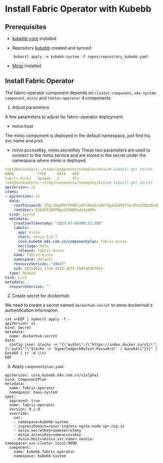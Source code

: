 # Install Fabric Operator with Kubebb

## Prerequisites

- [kubebb-core](https://github.com/kubebb/components/tree/main/charts/kubebb-core) installed

- Repository [kubebb](https://github.com/kubebb/components/blob/main/repos/repository_kubebb.yaml) created and synced

```shell
    kubectl apply -n kubebb-system -f repos/repository_kubebb.yaml
```

- [Minio](https://github.com/kubebb/components/tree/main/examples/minio) installed

## Install Fabric Operator

The fabric-operator component depends on `cluster-component`, `u4a-system component`, `minio` and `tekton-operator` 4 components.

1. Adjust parameters

A few parameters to adjust for fabric-operator deployment:

- minio.host

The minio component is deployed in the defautl namespace, just find his svc name and port.

- minio.accessKey, minio.secretKey
These two parameters are used to connect to the minio service and are stored in the secret under the namespace where minio is deployed.

```yaml
root@macbookpro:~/step/components/examples/minio# kubectl get secret 
NAME           TYPE     DATA   AGE
fabric-minio   Opaque   2      42s
root@macbookpro:~/step/components/examples/minio# kubectl get secret  -oyaml
apiVersion: v1
items:
- apiVersion: v1
  data:
    rootPassword: Z2pLZWg0RkFPRHRla0hlNW1DckRwT0g4d2Q0VTVycDhLa290dDc0WQ==
    rootUser: Q3Q3MTZDMTBkeUI0NERodmZyNDM=
  kind: Secret
  metadata:
    creationTimestamp: "2023-07-06T09:31:39Z"
    labels:
      app: minio
      chart: minio-5.0.7
      core.kubebb.k8s.com.cn/componentplan: fabric-minio
      heritage: Helm
      release: fabric-minio
    name: fabric-minio
    namespace: default
    resourceVersion: "18647"
    uid: 881ed632-1fa9-4514-abf0-fb93a03870e3
  type: Opaque
kind: List
metadata:
  resourceVersion: ""
```

2. Create secret for dockerhub

We need to create a secret named `dockerhub-secret` to store dockerhub's authentication information.

```shell
cat <<EOF | kubectl apply -f -
apiVersion: v1
kind: Secret
metadata:
  name: dockerhub-secret
data:
  config.json: $(echo -n "{\"auths\":{\"https://index.docker.io/v1/\":{\"auth\":\"$(echo -n 'hyperledgerk8stest:Passw0rd!' | base64)\"}}}" | base64 | tr -d \\n)
EOF

```

3. Apply `componentplan.yaml`

```shell
apiVersion: core.kubebb.k8s.com.cn/v1alpha1
kind: ComponentPlan
metadata:
  name: fabric-operator
  namespace: baas-system
spec:
  approved: true
  name: fabric-operator
  version: 0.1.0
  override:
    set:
    - namespace=kubebb-system
    - ingressDomain=<your-ingress-nginx-node-ip>.nip.io
    - minio.secretKey=somesecretkey
    - minio.accessKey=someaccesskey
    - minio.host=<minio-svc-name>.<minio-namespace>.svc.cluster.local:9000
  component:
    name: kubebb.fabric-operator
    namespace: kubebb-system
```

